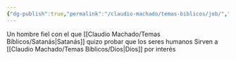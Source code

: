 ```yaml
---
{"dg-publish":true,"permalink":"/claudio-machado/temas-biblicos/job/","tags":["Quien-es"]}
---
```


Un hombre fiel con el que [[Claudio Machado/Temas Bíblicos/Satanás\|Satanás]] quizo probar que los seres humanos Sirven a [[Claudio Machado/Temas Bíblicos/Dios\|Dios]] por interés 